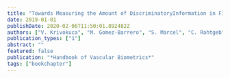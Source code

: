 ```yaml
---
title: "Towards Measuring the Amount of DiscriminatoryInformation in Fingervein using a Relative Entropy Estimator"
date: 2019-01-01
publishDate: 2020-02-06T11:50:01.892482Z
authors: ["V. Krivokuca", "M. Gomez-Barrero", "S. Marcel", "C. Rahtgeb", "C. Busch"]
publication_types: ["1"]
abstract: ""
featured: false
publication: "*Handbook of Vascular Biometrics*"
tags: ["bookchapter"]
---
```


